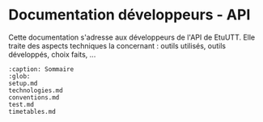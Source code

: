 # Documentation développeurs - API

Cette documentation s'adresse aux développeurs de l'API de EtuUTT. Elle traite des aspects techniques la concernant :
outils utilisés, outils développés, choix faits, ...

```{toctree}
:caption: Sommaire
:glob:
setup.md
technologies.md
conventions.md
test.md
timetables.md
```
